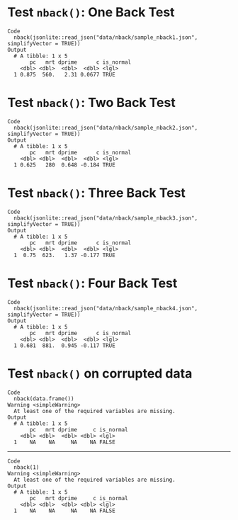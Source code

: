 # Test `nback()`: One Back Test

    Code
      nback(jsonlite::read_json("data/nback/sample_nback1.json", simplifyVector = TRUE))
    Output
      # A tibble: 1 x 5
           pc   mrt dprime      c is_normal
        <dbl> <dbl>  <dbl>  <dbl> <lgl>    
      1 0.875  560.   2.31 0.0677 TRUE     

# Test `nback()`: Two Back Test

    Code
      nback(jsonlite::read_json("data/nback/sample_nback2.json", simplifyVector = TRUE))
    Output
      # A tibble: 1 x 5
           pc   mrt dprime      c is_normal
        <dbl> <dbl>  <dbl>  <dbl> <lgl>    
      1 0.625   280  0.648 -0.184 TRUE     

# Test `nback()`: Three Back Test

    Code
      nback(jsonlite::read_json("data/nback/sample_nback3.json", simplifyVector = TRUE))
    Output
      # A tibble: 1 x 5
           pc   mrt dprime      c is_normal
        <dbl> <dbl>  <dbl>  <dbl> <lgl>    
      1  0.75  623.   1.37 -0.177 TRUE     

# Test `nback()`: Four Back Test

    Code
      nback(jsonlite::read_json("data/nback/sample_nback4.json", simplifyVector = TRUE))
    Output
      # A tibble: 1 x 5
           pc   mrt dprime      c is_normal
        <dbl> <dbl>  <dbl>  <dbl> <lgl>    
      1 0.681  881.  0.945 -0.117 TRUE     

# Test `nback()` on corrupted data

    Code
      nback(data.frame())
    Warning <simpleWarning>
      At least one of the required variables are missing.
    Output
      # A tibble: 1 x 5
           pc   mrt dprime     c is_normal
        <dbl> <dbl>  <dbl> <dbl> <lgl>    
      1    NA    NA     NA    NA FALSE    

---

    Code
      nback(1)
    Warning <simpleWarning>
      At least one of the required variables are missing.
    Output
      # A tibble: 1 x 5
           pc   mrt dprime     c is_normal
        <dbl> <dbl>  <dbl> <dbl> <lgl>    
      1    NA    NA     NA    NA FALSE    

